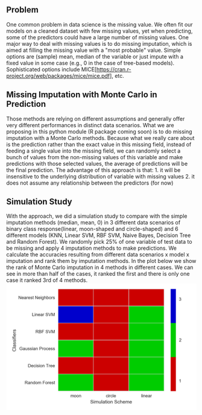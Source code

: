 ## Problem
One common problem in data science is the missing value. We often fit our models on a cleaned dataset with few missing values, 
yet when predicting, some of the predictors could have a large number of missing values. One major way to deal with missing values
is to do missing imputation, which is aimed at filling the missing value with a "most probable" value. Simple options are (sample) mean, 
median of the variable or just impute with a fixed value in some case (e.g., 0 in the case of tree-based models). Sophisticated options 
include MICE[https://cran.r-project.org/web/packages/mice/mice.pdf], etc. 

## Missing Imputation with Monte Carlo in Prediction
Those methods are relying on different assumptions and generally offer very different performances in distinct data scenarios. What we are proposing in
this python module (R package coming soon) is to do missing imputation with a Monte Carlo methods. Because what we really care
about is the prediction rather than the exact value in this missing field, instead of feeding a single
value into the missing field, we can randomly select a bunch of values from the non-missing values of this variable and make predictions 
with those selected values, the average of predictions will be the final prediction. The advantage of this approach is that: 
	1. it will be insensitive to the underlying distribution of variable with missing values
	2. it does not assume any relationship between the predictors (for now)

## Simulation Study
With the approach, we did a simulation study to compare with the simple imputation methods (median, mean, 0) in 3 different data scenarios of binary 
class response(linear, moon-shaped and circle-shaped) and 6 different models (KNN, Linear SVM, RBF SVM, Naive Bayes, Decision Tree and Random Forest). 
We randomly pick 25% of one variable of test data to be missing and apply 4 imputation methods to make predictions. We calculate the accuracies resulting
from different data scenarios x model x imputation and rank them by imputation methods. In the plot below we show the rank of Monte Carlo imputation in
4 methods in different cases. We can see in more than half of the cases, it ranked the first and there is only one case it ranked 3rd of 4 methods.  
<img src="image/Monte_Carlo_Imputation_rank.png" width="600">